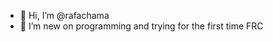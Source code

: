 - 👋 Hi, I’m @rafachama
- 👀 I’m new on programming and trying for the first time FRC
<!---
rafachama/rafachama is a ✨ special ✨ repository because its `README.md` (this file) appears on your GitHub profile.
You can click the Preview link to take a look at your changes.
--->
